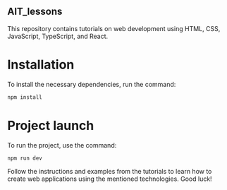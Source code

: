 ## AIT_lessons

This repository contains tutorials on web development using HTML, CSS, JavaScript, TypeScript, and React.

# Installation
To install the necessary dependencies, run the command:
```bash
npm install
```

# Project launch
To run the project, use the command:
```bash
npm run dev
```

Follow the instructions and examples from the tutorials to learn how to create web applications using the mentioned technologies. Good luck!
